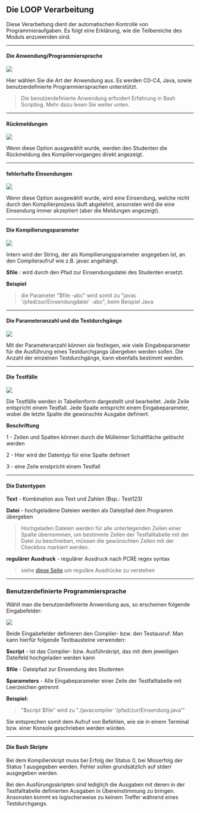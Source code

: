 <!--
  - @file extension_LOOP_de.md
  -
  - @license http://www.gnu.org/licenses/gpl-3.0.html GPL version 3
  -
  - @package OSTEPU (https://github.com/ostepu/system)
  - @since 0.3.6
  -
  - @author Ralf Busch <ralfbusch92@gmail.com>
  - @date 2016
  - @author Till Uhlig <till.uhlig@student.uni-halle.de>
  - @date 2015
 -->

## Die LOOP Verarbeitung ##

Diese Verarbeitung dient der automatischen Kontrolle von Programmieraufgaben. Es folgt eine Erklärung, wie die Teilbereiche des Moduls anzuwenden sind.



---
#### Die Anwendung/Programmiersprache #####

![](LOOPA.png)

Hier wählen Sie die Art der Anwendung aus. Es werden C0-C4, Java, sowie benutzerdefinierte Programmiersprachen unterstützt.
> Die benutzerdefinierte Anwendung erfordert Erfahrung in Bash Scripting. Mehr dazu lesen Sie weiter unten.

---
#### Rückmeldungen #####

![](LOOPF.png)

Wenn diese Option ausgewählt wurde, werden den Studenten die Rückmeldung des Kompiliervorganges direkt angezeigt.

---
#### fehlerhafte Einsendungen #####

![](LOOPF.png)

Wenn diese Option ausgewählt wurde, wird eine Einsendung, welche nicht durch den Kompilierprozess läuft abgelehnt, ansonsten wird
die eine Einsendung immer akzeptiert (aber die Meldungen angezeigt).

---
#### Die Kompilierungsparameter #####

![](LOOPB.png)

Intern wird der String, der als Kompilierungsparameter angegeben ist, an den Compileraufruf wie z.B. javac angehängt.

**$file** : wird durch den Pfad zur Einsendungsdatei des Studenten ersetzt.

**Beispiel**
> die Parameter "$file -abc" wird somit zu "javac '/pfad/zur/Einsendungdatei' -abc", beim Beispiel Java

---
#### Die Parameteranzahl und die Testdurchgänge #####

![](LOOPC.png)

Mit der Parameteranzahl können sie festlegen, wie viele Eingabeparameter für die Ausführung eines Testdurchgangs übergeben werden sollen.
Die Anzahl der einzelnen Testdurchgänge, kann ebenfalls bestimmt werden.

---
#### Die Testfälle #####

![](LOOPD.png)

Die Testfälle werden in Tabellenform dargestellt und bearbeitet. Jede Zeile entspricht einem Testfall. Jede Spalte entspricht einem Eingabeparameter, wobei die letzte Spalte die gewünschte Ausgabe definiert.

**Beschriftung**

1 - Zeilen und Spalten können durch die Mülleimer Schaltfläche gelöscht werden

2 - Hier wird der Datentyp für eine Spalte definiert

3 - eine Zeile enstpricht einem Testfall

---
#### Die Datentypen #####

**Text** - Kombination aus Text und Zahlen (Bsp.: Test123)

**Datei** - hochgeladene Dateien werden als Dateipfad dem Programm übergeben
> Hochgeladen Dateien werden für alle unterliegenden Zeilen einer Spalte übernommen, um bestimmte Zellen der Testfalltabelle mit der Datei zu beschreiben, müssen die gewünschten Zellen mit der Checkbox markiert werden.

**regulärer Ausdruck** - regulärer Ausdruck nach PCRE regex syntax
> siehe [diese Seite](http://www.php-einfach.de/php-tutorial/regulaere-ausdruecke/) um reguläre Ausdrücke zu verstehen

---
### Benutzerdefinierte Programmiersprache ###

Wählt man die benutzerdefinierte Anwendung aus, so erscheinen folgende Eingabefelder:

![](LOOPE.png)

Beide Eingabefelder definieren den Compiler- bzw. den Testausruf. Man kann hierfür folgende Textbausteine verwenden:

**$script** - ist das Compiler- bzw. Ausführskript, das mit dem jeweiligen Dateifeld hochgeladen werden kann

**$file** - Dateipfad zur Einsendung des Studenten

**$parameters** - Alle Eingabeparameter einer Zeile der Testfalltabelle mit Leerzeichen getrennt


**Beispiel:**
> "$script $file" wird zu "./javacompiler '/pfad/zur/Einsendung.java'"

Sie entsprechen somit dem Aufruf von Befehlen, wie sie in einem Terminal bzw. einer Konsole geschrieben werden würden.

---
#### Die Bash Skripte #####

Bei dem Kompilierskript muss bei Erfolg der Status 0, bei Misserfolg der Status 1 ausgegeben werden. Fehler sollen grundsätzlich auf stderr ausgegeben werden.

Bei den Ausfürungsskripten sind lediglich die Ausgaben mit denen in der Testfalltabelle definierten Ausgaben in Übereinstimmung zu bringen. Ansonsten kommt es logischerweise zu keinem Treffer während eines Testdurchgangs.